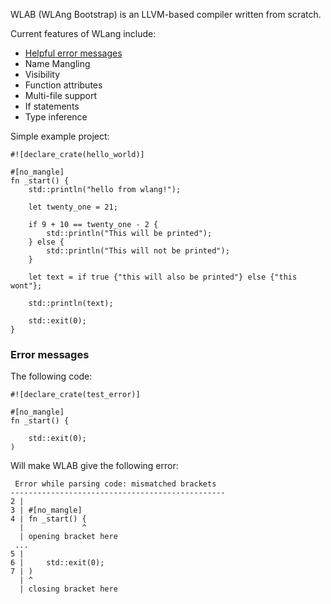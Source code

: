 WLAB (WLAng Bootstrap) is an LLVM-based compiler written from scratch.

Current features of WLang include:
- [Helpful error messages](#error-messages)
- Name Mangling
- Visibility
- Function attributes
- Multi-file support
- If statements
- Type inference

Simple example project:
```
#![declare_crate(hello_world)]

#[no_mangle]
fn _start() {
    std::println("hello from wlang!");

    let twenty_one = 21;

    if 9 + 10 == twenty_one - 2 {
        std::println("This will be printed");
    } else {
        std::println("This will not be printed");
    }

    let text = if true {"this will also be printed"} else {"this wont"};

    std::println(text);

    std::exit(0);
}
```

### Error messages
The following code:
```
#![declare_crate(test_error)]

#[no_mangle]
fn _start() {

    std::exit(0);
)
```

Will make WLAB give the following error:
```
 Error while parsing code: mismatched brackets
------------------------------------------------
2 |
3 | #[no_mangle]
4 | fn _start() {
  |             ^
  | opening bracket here
 ...
5 |
6 |     std::exit(0);
7 | )
  | ^
  | closing bracket here
```
